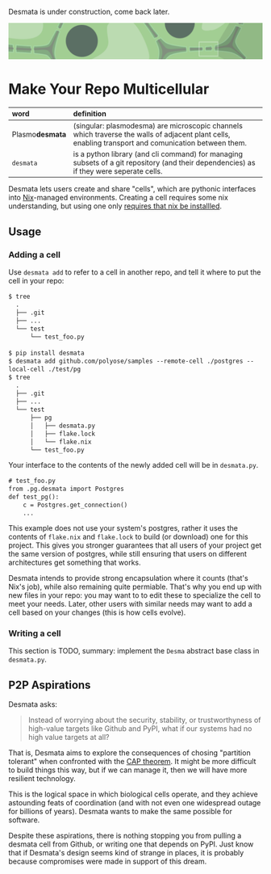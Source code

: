 Desmata is under construction, come back later.

<img src='banner.png' width='800'>

# Make Your Repo Multicellular

| word | definition |
| :---- | :---------- |
| Plasmo**desmata** | (singular: plasmodesma) are microscopic channels which traverse the walls of adjacent plant cells, enabling transport and comunication between them. |
| `desmata` | is a python library (and cli command) for managing subsets of a git repository (and their dependencies) as if they were seperate cells. |

Desmata lets users create and share "cells", which are pythonic interfaces into [Nix](https://github.com/NixOS/nix)-managed environments.
Creating a cell requires some nix understanding, but using one only [requires that nix be installled](https://determinate.systems/posts/determinate-nix-installer).

## Usage

### Adding a cell

Use `desmata add` to refer to a cell in another repo, and tell it where to put the cell in your repo:
```
$ tree
  .
  ├── .git
  ├── ...
  └── test
      └── test_foo.py

$ pip install desmata
$ desmata add github.com/polyose/samples --remote-cell ./postgres --local-cell ./test/pg
$ tree
  .
  ├── .git
  ├── ...
  └── test
      ├── pg
      │   ├── desmata.py
      │   ├── flake.lock
      │   └── flake.nix
      └── test_foo.py
```

Your interface to the contents of the newly added cell will be in `desmata.py`.

```python3
# test_foo.py
from .pg.desmata import Postgres
def test_pg():
    c = Postgres.get_connection()
    ...
```

This example does not use your system's postgres, rather it uses the contents of `flake.nix` and `flake.lock` to build (or download) one for this project.
This gives you stronger guarantees that all users of your project get the same version of postgres, while still ensuring that users on different architectures get something that works.

Desmata intends to provide strong encapsulation where it counts (that's Nix's job), while also remaining quite permiable.
That's why you end up with new files in your repo: you may want to to edit these to specialize the cell to meet your needs.
Later, other users with similar needs may want to add a cell based on your changes (this is how cells evolve). 

### Writing a cell

This section is TODO, summary: implement the `Desma` abstract base class in `desmata.py`.

## P2P Aspirations

Desmata asks:

>  Instead of worrying about the security, stability, or trustworthyness of 
>  high-value targets like Github and PyPI, what if our systems had no high
>  value targets at all?

That is, Desmata aims to explore the consequences of chosing "partition tolerant" when confronted with the [CAP theorem](https://en.wikipedia.org/wiki/CAP_theorem).
It might be more difficult to build things this way, but if we can manage it, then we will have more resilient technology.

This is the logical space in which biological cells operate, and they achieve astounding feats of coordination (and with not even one widespread outage for billions of years).
Desmata wants to make the same possible for software.

Despite these aspirations, there is nothing stopping you from pulling a desmata cell from Github, or writing one that depends on PyPI.
Just know that if Desmata's design seems kind of strange in places, it is probably because compromises were made in support of this dream.
